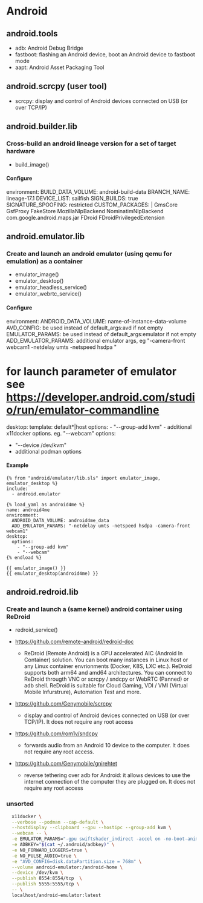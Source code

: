# Android

## android.tools

+ adb: Android Debug Bridge
+ fastboot: flashing an Android device, boot an Android device to fastboot mode
+ aapt: Android Asset Packaging Tool

## android.scrcpy (user tool)

+ scrcpy: display and control of Android devices connected on USB (or over TCP/IP)

## android.builder.lib

### Cross-build an android lineage version for a set of target hardware

+ build_image()

#### Configure

environment:
  BUILD_DATA_VOLUME: android-build-data
  BRANCH_NAME: lineage-17.1
  DEVICE_LIST: sailfish
  SIGN_BUILDS: true
  SIGNATURE_SPOOFING: restricted
  CUSTOM_PACKAGES: |
    GmsCore GsfProxy FakeStore MozillaNlpBackend NominatimNlpBackend
    com.google.android.maps.jar FDroid FDroidPrivilegedExtension

## android.emulator.lib

### Create and launch an android emulator (using qemu for emulation) as a container

+ emulator_image()
+ emulator_desktop()
+ emulator_headless_service()
+ emulator_webrtc_service()

#### Configure

environment:
  ANDROID_DATA_VOLUME: name-of-instance-data-volume
  AVD_CONFIG: be used instead of default_args:avd if not empty
  EMULATOR_PARAMS: be used instead of default_args:emulator if not empty
  ADD_EMULATOR_PARAMS: additional emulator args, eg "-camera-front webcam1 -netdelay umts -netspeed hsdpa "
  # for launch parameter of emulator see https://developer.android.com/studio/run/emulator-commandline
desktop:
  template: default*|host
  options:
    - "--group-add kvm"
    - additional x11docker options. eg. "--webcam"
options:
  - "--device /dev/kvm"
  - additional podman options

#### Example

```jinja
{% from "android/emulator/lib.sls" import emulator_image, emulator_desktop %}
include:
  - android.emulator

{% load_yaml as android4me %}
name: android4me
environment:
  ANDROID_DATA_VOLUME: android4me_data
  ADD_EMULATOR_PARAMS: "-netdelay umts -netspeed hsdpa -camera-front webcam1"
desktop:
  options:
    - "--group-add kvm"
    - "--webcam"
{% endload %}

{{ emulator_image() }}
{{ emulator_desktop(android4me) }}
```

## android.redroid.lib

### Create and launch a (same kernel) android container using ReDroid

+ redroid_service()

+ https://github.com/remote-android/redroid-doc
  + ReDroid (Remote Android) is a GPU accelerated AIC (Android In Container) solution. You can boot many instances in Linux host or any Linux container envrionments (Docker, K8S, LXC etc.). ReDroid supports both arm64 and amd64 architectures. You can connect to ReDroid througth VNC or scrcpy / sndcpy or WebRTC (Panned) or adb shell. ReDroid is suitable for Cloud Gaming, VDI / VMI (Virtual Mobile Infurstrure), Automation Test and more.
+ https://github.com/Genymobile/scrcpy
  + display and control of Android devices connected on USB (or over TCP/IP). It does not require any root access
+ https://github.com/rom1v/sndcpy
  + forwards audio from an Android 10 device to the computer. It does not require any root access.
+ https://github.com/Genymobile/gnirehtet
  + reverse tethering over adb for Android: it allows devices to use the internet connection of the computer they are plugged on. It does not require any root access

### unsorted
```sh
  x11docker \
  --verbose --podman --cap-default \
  --hostdisplay --clipboard --gpu --hostipc --group-add kvm \
  --webcam -- \
  -e EMULATOR_PARAMS="-gpu swiftshader_indirect -accel on -no-boot-anim -memory 2048 -camera-front webcam1" \
  -e ADBKEY="$(cat ~/.android/adbkey)" \
  -e NO_FORWARD_LOGGERS=true \
  -e NO_PULSE_AUDIO=true \
  -e "AVD_CONFIG=disk.dataPartition.size = 768m" \
  --volume android-emulator:/android-home \
  --device /dev/kvm \
  --publish 8554:8554/tcp  \
  --publish 5555:5555/tcp \
  -- \
  localhost/android-emulator:latest
```
